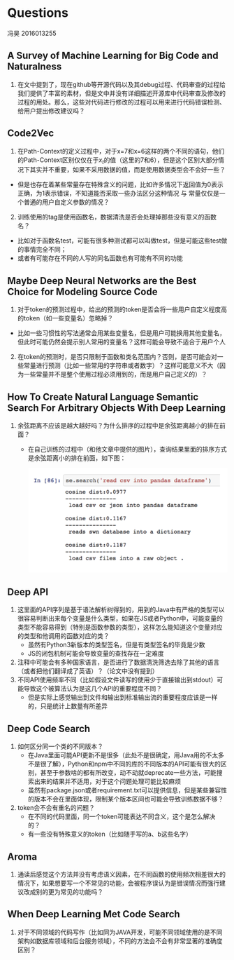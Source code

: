# Questions

冯昊 2016013255

## A Survey of Machine Learning for Big Code and Naturalness

1. 在文中提到了，现在github等开源代码以及其debug过程、代码审查的过程给我们提供了丰富的素材，但是文中并没有详细描述开源库中代码审查及修改的过程的用处。那么，这些对代码进行修改的过程可以用来进行代码错误检测、给用户提出修改建议吗？

## Code2Vec

1. 在Path-Context的定义过程中，对于x=7和x=6这样的两个不同的语句，他们的Path-Context区别仅仅在于$x_t$的值（这里的7和6），但是这个区别大部分情况下其实并不重要，如果不采用数据的值，而是使用数据类型会不会好一些？
  - 但是也存在着某些常量存在特殊含义的问题，比如许多情况下返回值为0表示正确，为1表示错误，不知道能否采取一些办法区分这种情况 与 常量仅仅是一个普通的用户自定义参数的情况？
2. 训练使用的tag是使用函数名，数据清洗是否会处理掉那些没有意义的函数名？
  - 比如对于函数名test，可能有很多种测试都可以叫做test，但是可能这些test做的事情完全不同；
  - 或者有可能存在不同的人写的同名函数也有可能有不同的功能

## Maybe Deep Neural Networks are the Best Choice for Modeling Source Code

1. 对于token的预测过程中，给出的预测的token是否会将一些用户自定义程度高的token（如一些变量名）忽略掉？
  - 比如一些习惯性的写法通常会用某些变量名，但是用户可能换用其他变量名，但此时可能仍然会提示别人常用的变量名？这样可能会导致不适合于用户个人
2. 在token的预测时，是否只限制于函数和类名范围内？否则，是否可能会对一些常量进行预测（比如一些常用的字符串或者数字）？这样可能意义不大（因为一些常量并不是整个使用过程必须用到的，而是用户自己定义的）？

## How To Create Natural Language Semantic Search For Arbitrary Objects With Deep Learning

1. 余弦距离不应该是越大越好吗？为什么排序的过程中是余弦距离越小的排在前面？

    - 在自己训练的过程中（和他文章中提供的图片），查询结果里面的排序方式是余弦距离小的排在前面，如下图：

      ![image-20190706093019654](./Questions.assets/image-20190706093019654.png)

## Deep API

1. 这里面的API序列是基于语法解析树得到的，用到的Java中有严格的类型可以很容易判断出来每个变量是什么类型，如果在JS或者Python中，可能变量的类型不能容易得到（特别是函数参数的类型），这样怎么能知道这个变量对应的类型和他调用的函数对应的类？
   - 虽然有Python3新版本的类型签名，但是有类型签名的毕竟是少数
   - JS的闭包机制可能会导致变量的查找存在一定难度
2. 注释中可能会有多种国家语言，是否进行了数据清洗筛选去除了其他的语言（或者把他们翻译成了英语）？（论文中没有提到）
3. 不同API使用频率不同（比如假设文件读写的使用少于直接输出到stdout）可能导致这个被算法认为是这几个API的重要程度不同？
   - 但是实际上感觉输出到文件和输出到标准输出流的重要程度应该是一样的，只是统计上数量有所差异

## Deep Code Search

1. 如何区分同一个类的不同版本？
   - 在Java里面可能API更新不是很多（此处不是很确定，用Java用的不太多不是很了解），Python和npm中不同的库的不同版本的API可能有很大的区别，甚至于参数啥的都有所改变，动不动就deprecate一些方法，可能搜索出来的结果并不适用，对于这个问题处理可能比较麻烦
   - 虽然有package.json或者requirement.txt可以提供信息，但是某些兼容性的版本不会在里面体现，限制某个版本区间也可能会导致训练数据不够？
2. token会不会有重名的问题？
   - 在不同的代码里面，同一个token可能表达不同含义，这个是怎么解决的？
   - 有一些没有特殊意义的token（比如随手写的a、b这些名字）

## Aroma

1. 通读后感觉这个方法并没有考虑语义因素，在不同函数的使用频次相差很大的情况下，如果想要写一个不常见的功能，会被程序误认为是错误情况而强行建议改成别的更为常见的功能吗？

## When Deep Learning Met Code Search

1. 对于不同领域的代码写作（比如同为JAVA开发，可能不同领域使用的是不同架构如数据库领域和后台服务领域），不同的方法会不会有非常显著的准确度区别？